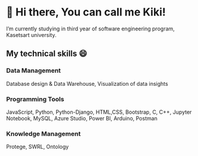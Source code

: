 # 👋 Hi there, You can call me Kiki!

I’m currently studying in third year of software engineering program, Kasetsart university.

## My technical skills 😄 	

### Data Management 

Database design & Data Warehouse, Visualization of data insights

### Programming Tools 

JavaScript, Python, Python-Django, HTML,CSS, Bootstrap,  C, C++, Jupyter Notebook, MySQL, Azure Studio, Power BI, Arduino, Postman

### Knowledge Management 

Protege, SWRL, Ontology
